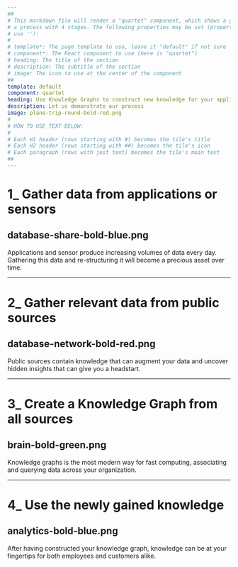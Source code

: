 ```yaml
---
##
# This markdown file will render a "quartet" component, which shows a grid with exactly 4 tiles. It is used to explain
# a process with 4 stages. The following properties may be set (properties with * are required, to leave a property blank 
# use ''):
#
# template*: The page template to use, leave it "default" if not sure
# component*: The React component to use (here is "quartet")
# heading: The title of the section
# description: The subtitle of the section
# image: The icon to use at the center of the component
##
template: default
component: quartet
heading: Use Knowledge Graphs to construct new knowledge for your applications using the power of public data
description: Let us demonstrate our process
image: plane-trip-round-bold-red.png
#
# HOW TO USE TEXT BELOW:
#
# Each H1 header (rows starting with #) becomes the tile's title
# Each H2 header (rows starting with ##) becomes the tile's icon
# Each paragraph (rows with just text) becomes the tile's main text
##
---
```


# 1_ Gather data from applications or sensors
## database-share-bold-blue.png

Applications and sensor produce increasing volumes of data every day. Gathering this data and re-structuring it will become a precious asset over time.

---

# 2_ Gather relevant data from public sources
## database-network-bold-red.png

Public sources contain knowledge that can augment your data and uncover hidden insights that can give you a headstart.

---

# 3_ Create a Knowledge Graph from all sources
## brain-bold-green.png

Knowledge graphs is the most modern way for fast computing, associating and querying data across your organization.

---

# 4_ Use the newly gained knowledge
## analytics-bold-blue.png

After having constructed your knowledge graph, knowledge can be at your fingertips for both employees and customers alike.